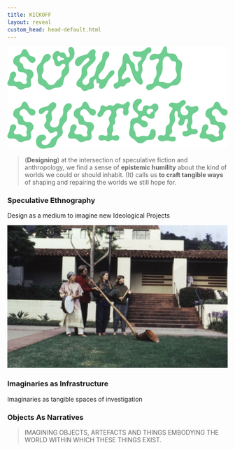 ```yaml
---
title: KICKOFF
layout: reveal
custom_head: head-default.html
---
```

<!-- "#0056FF" data-background-gradient="linear-gradient(to bottom, #171c20d4, #466187)" -->
<section data-background-image="assets/images/AC76-0492.1.jpeg" data-background-opacity="0.3" data-state=header1>
<style>.header1 header:after { content: "\\'\\'≠.\\ • M/A/I/D • IKLECTIK"; }</style>
    <img src="assets/images/soundSysPicnic_g_al.png" />
</section>
<section data-background-color="#5cb17a" data-state=ande>
    <style>.ande header:after { content: "Anderson, R. et al., Speculative Anthropologies, 2018"; }</style>
    <blockquote>
       (<span style="font-weight:bold;">Designing</span>) at the intersection of speculative fiction and anthropology, we find a sense of <span style="font-weight:bold;">epistemic humility</span> about the kind of worlds we could or should inhabit. (It) calls us <span style="font-weight:bold;">to craft tangible ways</span> of shaping and repairing the worlds we still hope for.
    </blockquote>
    <aside class="notes">
    </aside>
</section>
<section data-background-image="assets/images/Sun-Ra-06.jpg" data-background-opacity="0.3" data-state=sun>
<style>.sun header:after { content: "Sun Ra, Space Is The Place, 1974"; }</style>
    <h3>Speculative Ethnography</h3>
    <p>Design as a medium to imagine new Ideological Projects</p>
    <aside class="notes">
    </aside>
</section>
<section data-background-image="assets/images/AC76-0492.1.jpeg" data-background-opacity="0.3" data-state=kesh>
    <style>.kesh header:after { content: "Le Guin U. & Barton T., Music and Poetry of the Kesh, 1984"; }</style>
    <img src="assets/images/Le-Guin2.jpg" />
    <aside class="notes">
    </aside>
</section>
<section data-background-image="assets/images/spaceElk.jpg" data-background-opacity="0.5" data-state=bez>
<style>.bez header:after { content: "Bezos J., Blue Origin, 2019"; }</style>
    <h3>Imaginaries as Infrastructure</h3>
    <p>Imaginaries as tangible spaces of investigation</p>
    <aside class="notes">
    </aside>
</section>
<section data-background-image="assets/images/Oneill1.jpg" data-background-opacity="0.7" data-state=on>
<style>.on header:after { content: "NASA/Guidice R., O'Neill Cylinders, 1976"; }</style>
    <aside class="notes">
    </aside>
</section>
<section data-background-image="assets/images/oneill_2.jpg" data-background-opacity="0.7" data-state=on>
<style>.on header:after { content: "NASA/Guidice R., O'Neill Cylinders, 1976"; }</style>
    <aside class="notes">
    </aside>
</section>
<section data-background-image="assets/images/apolo_rov.jpg" data-background-opacity="0.7" data-state=header1>
    <h3>Objects As Narratives</h3>
    <aside class="notes">
    </aside>
</section>
<section data-background-image="assets/images/apolosim.jpg" data-background-opacity="0.7" data-state=header1>
    <aside class="notes">
    </aside>
</section>
<section data-background-image="assets/images/apolloWalking.jpg" data-background-opacity="0.7" data-state=header1>
    <aside class="notes">
    </aside>
</section>
<section data-background-color="#5cb17a" data-state=vvfa>
    <style>.vvfa header:after { content: "Very Very Far Away, 2015"; }</style>
    <blockquote>
       <span class="rub">IMAGINING OBJECTS, ARTEFACTS AND THINGS EMBODYING THE WORLD WITHIN WHICH THESE THINGS EXIST.</span>
    </blockquote>
    <aside class="notes">
    </aside>
</section>